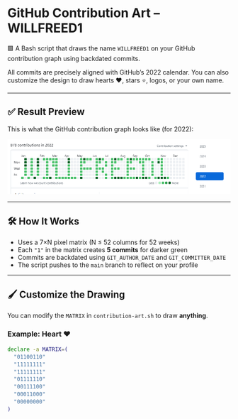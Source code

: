 # GitHub Contribution Art – WILLFREED1

🟩 A Bash script that draws the name `WILLFREED1` on your GitHub contribution graph using backdated commits.

All commits are precisely aligned with GitHub’s 2022 calendar. You can also customize the design to draw hearts ❤️, stars ⭐, logos, or your own name.

---

## ✅ Result Preview

This is what the GitHub contribution graph looks like (for 2022):

![Proof](proof.png)

---

## 🛠 How It Works

- Uses a 7×N pixel matrix (N ≤ 52 columns for 52 weeks)
- Each `"1"` in the matrix creates **5 commits** for darker green
- Commits are backdated using `GIT_AUTHOR_DATE` and `GIT_COMMITTER_DATE`
- The script pushes to the `main` branch to reflect on your profile

---

## 🖌 Customize the Drawing

You can modify the `MATRIX` in `contribution-art.sh` to draw **anything**.

### Example: Heart ❤️

```bash
declare -a MATRIX=(
  "01100110"
  "11111111"
  "11111111"
  "01111110"
  "00111100"
  "00011000"
  "00000000"
)
